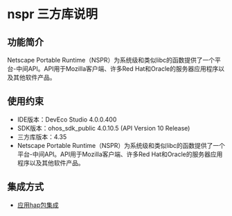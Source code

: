 # nspr 三方库说明
## 功能简介
Netscape Portable Runtime（NSPR）为系统级和类似libc的函数提供了一个平台-中间API。API用于Mozilla客户端、许多Red Hat和Oracle的服务器应用程序以及其他软件产品。
## 使用约束
- IDE版本：DevEco Studio 4.0.0.400
- SDK版本：ohos_sdk_public 4.0.10.5 (API Version 10 Release)
- 三方库版本：4.35
- Netscape Portable Runtime（NSPR）为系统级和类似libc的函数提供了一个平台-中间API。API用于Mozilla客户端、许多Red Hat和Oracle的服务器应用程序以及其他软件产品。

## 集成方式
+ [应用hap包集成](docs/hap_integrate.md)
